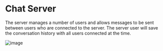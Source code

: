 # Chat Server
The server manages a number of users and allows messages to be sent between users who are connected to the server. 
The server user will save the conversation history with all users connected at the time.

![image](https://github.com/Arad24/Chat/assets/59147103/fa46e5d0-a246-4303-a7d0-70634fea3c8c)

